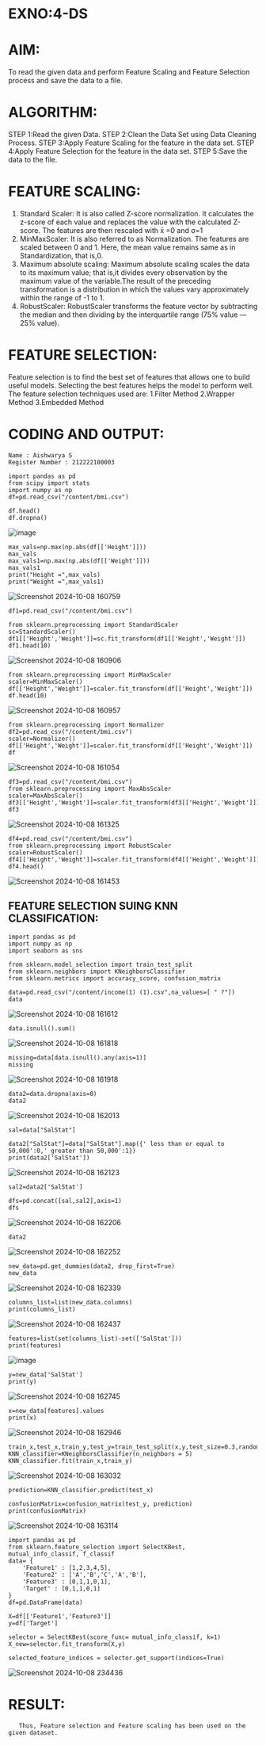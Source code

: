 # EXNO:4-DS
# AIM:
To read the given data and perform Feature Scaling and Feature Selection process and save the
data to a file.

# ALGORITHM:
STEP 1:Read the given Data.
STEP 2:Clean the Data Set using Data Cleaning Process.
STEP 3:Apply Feature Scaling for the feature in the data set.
STEP 4:Apply Feature Selection for the feature in the data set.
STEP 5:Save the data to the file.

# FEATURE SCALING:
1. Standard Scaler: It is also called Z-score normalization. It calculates the z-score of each value and replaces the value with the calculated Z-score. The features are then rescaled with x̄ =0 and σ=1
2. MinMaxScaler: It is also referred to as Normalization. The features are scaled between 0 and 1. Here, the mean value remains same as in Standardization, that is,0.
3. Maximum absolute scaling: Maximum absolute scaling scales the data to its maximum value; that is,it divides every observation by the maximum value of the variable.The result of the preceding transformation is a distribution in which the values vary approximately within the range of -1 to 1.
4. RobustScaler: RobustScaler transforms the feature vector by subtracting the median and then dividing by the interquartile range (75% value — 25% value).

# FEATURE SELECTION:
Feature selection is to find the best set of features that allows one to build useful models. Selecting the best features helps the model to perform well.
The feature selection techniques used are:
1.Filter Method
2.Wrapper Method
3.Embedded Method

# CODING AND OUTPUT:
```
Name : Aishwarya S
Register Number : 212222100003
```

```
import pandas as pd
from scipy import stats
import numpy as np
df=pd.read_csv("/content/bmi.csv")

df.head()
df.dropna()
```
![image](https://github.com/user-attachments/assets/ff7841c3-ea9d-4a2d-b2d5-984a8ef9e1dd)

```
max_vals=np.max(np.abs(df[['Height']]))
max_vals
max_vals1=np.max(np.abs(df[['Weight']]))
max_vals1
print("Height =",max_vals)
print("Weight =",max_vals1)
```
![Screenshot 2024-10-08 160759](https://github.com/user-attachments/assets/6cec529f-5068-4bd6-9cbe-76b7caf25c44)
```
df1=pd.read_csv("/content/bmi.csv")

from sklearn.preprocessing import StandardScaler
sc=StandardScaler()
df1[['Height','Weight']]=sc.fit_transform(df1[['Height','Weight']])
df1.head(10)
```
![Screenshot 2024-10-08 160906](https://github.com/user-attachments/assets/7735d008-2707-4e0e-b5fa-caeb2be7e327)

```
from sklearn.preprocessing import MinMaxScaler
scaler=MinMaxScaler()
df[['Height','Weight']]=scaler.fit_transform(df[['Height','Weight']])
df.head(10)
```
![Screenshot 2024-10-08 160957](https://github.com/user-attachments/assets/6d8ae21c-fcf5-45b4-af37-000af98b9f8f)

```
from sklearn.preprocessing import Normalizer
df2=pd.read_csv("/content/bmi.csv")
scaler=Normalizer()
df[['Height','Weight']]=scaler.fit_transform(df[['Height','Weight']])
df
```
![Screenshot 2024-10-08 161054](https://github.com/user-attachments/assets/2fdead27-5061-487a-9e6e-2ac7f84dc1aa)

```
df3=pd.read_csv("/content/bmi.csv")
from sklearn.preprocessing import MaxAbsScaler
scaler=MaxAbsScaler()
df3[['Height','Weight']]=scaler.fit_transform(df3[['Height','Weight']])
df3
```
![Screenshot 2024-10-08 161325](https://github.com/user-attachments/assets/331bd452-a95b-495b-94c3-5c81affec7eb)

```
df4=pd.read_csv("/content/bmi.csv")
from sklearn.preprocessing import RobustScaler
scaler=RobustScaler()
df4[['Height','Weight']]=scaler.fit_transform(df4[['Height','Weight']])
df4.head()
```
![Screenshot 2024-10-08 161453](https://github.com/user-attachments/assets/4e8fab38-250a-40a7-8302-cb05cf205e30)

## FEATURE SELECTION SUING KNN CLASSIFICATION:

```
import pandas as pd
import numpy as np
import seaborn as sns

from sklearn.model_selection import train_test_split
from sklearn.neighbors import KNeighborsClassifier
from sklearn.metrics import accuracy_score, confusion_matrix

data=pd.read_csv("/content/income(1) (1).csv",na_values=[ " ?"])
data
```
![Screenshot 2024-10-08 161612](https://github.com/user-attachments/assets/48630cbd-57b3-44dd-8660-a7ddeca3ba74)

```
data.isnull().sum()
```
![Screenshot 2024-10-08 161818](https://github.com/user-attachments/assets/ccf972f0-a972-43d2-a2bb-6d1d64c29a8b)

```
missing=data[data.isnull().any(axis=1)]
missing
```
![Screenshot 2024-10-08 161918](https://github.com/user-attachments/assets/aa82db06-6d1b-4ed0-ac4a-810d381d12b9)

```
data2=data.dropna(axis=0)
data2
```
![Screenshot 2024-10-08 162013](https://github.com/user-attachments/assets/f8d1610d-4faa-47b8-8391-c764102e0262)

```
sal=data["SalStat"]

data2["SalStat"]=data["SalStat"].map({' less than or equal to 50,000':0,' greater than 50,000':1})
print(data2['SalStat'])

```
![Screenshot 2024-10-08 162123](https://github.com/user-attachments/assets/109845b5-174e-4ba1-8ca5-546a47ac00ec)

```
sal2=data2['SalStat']

dfs=pd.concat([sal,sal2],axis=1)
dfs
```
![Screenshot 2024-10-08 162206](https://github.com/user-attachments/assets/dbb61dd7-6ea0-486e-8cf0-b9111d9673f4)

```
data2
```
![Screenshot 2024-10-08 162252](https://github.com/user-attachments/assets/bd797da5-d0eb-42f1-b71a-be691f3676f3)

```
new_data=pd.get_dummies(data2, drop_first=True)
new_data
```
![Screenshot 2024-10-08 162339](https://github.com/user-attachments/assets/2c5cf57d-9dd6-4ad4-b61d-416a747e89b6)

```
columns_list=list(new_data.columns)
print(columns_list)
```
![Screenshot 2024-10-08 162437](https://github.com/user-attachments/assets/b4ec0bfb-7bfe-41b9-878a-aa4a294625e2)

```
features=list(set(columns_list)-set(['SalStat']))
print(features)
```
![image](https://github.com/user-attachments/assets/a5f40b82-52b0-4ce8-9756-8ea04f222c6c)

```
y=new_data['SalStat']
print(y)
```
![Screenshot 2024-10-08 162745](https://github.com/user-attachments/assets/e2369ab4-5449-476f-b74d-e7d25b12e580)

```
x=new_data[features].values
print(x)
```
![Screenshot 2024-10-08 162946](https://github.com/user-attachments/assets/e6ee0a5e-bb06-49bd-8db1-cdb30346d871)

```
train_x,test_x,train_y,test_y=train_test_split(x,y,test_size=0.3,random_state=0)
KNN_classifier=KNeighborsClassifier(n_neighbors = 5)
KNN_classifier.fit(train_x,train_y)
```
![Screenshot 2024-10-08 163032](https://github.com/user-attachments/assets/63f0f7c7-b2a2-4a0a-ae15-07ca457c813c)

```
prediction=KNN_classifier.predict(test_x)

confusionMatrix=confusion_matrix(test_y, prediction)
print(confusionMatrix)
```
![Screenshot 2024-10-08 163114](https://github.com/user-attachments/assets/a5d462f3-5c48-4d44-bb1a-eddda40170c3)

```
import pandas as pd
from sklearn.feature_selection import SelectKBest, mutual_info_classif, f_classif
data= {
    'Feature1' : [1,2,3,4,5],
    'Feature2' : ['A','B','C','A','B'],
    'Feature3' : [0,1,1,0,1],
    'Target' : [0,1,1,0,1]
}
df=pd.DataFrame(data)

X=df[['Feature1','Feature3']]
y=df['Target']

selector = SelectKBest(score_func= mutual_info_classif, k=1)
X_new=selector.fit_transform(X,y)

selected_feature_indices = selector.get_support(indices=True)

```

![Screenshot 2024-10-08 234436](https://github.com/user-attachments/assets/f58d4f84-ab62-4ed1-9614-c67a082f514f)


# RESULT:
       Thus, Feature selection and Feature scaling has been used on the given dataset.

